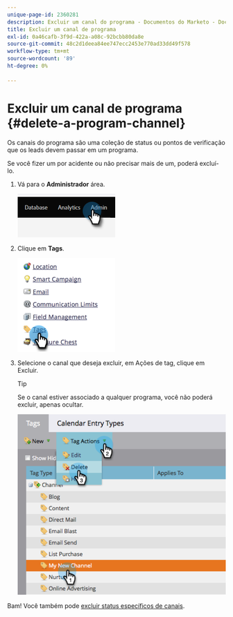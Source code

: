 ```yaml
---
unique-page-id: 2360281
description: Excluir um canal do programa - Documentos do Marketo - Documentação do produto
title: Excluir um canal de programa
exl-id: 0a46cafb-3f9d-422a-a08c-92bcbb80da8e
source-git-commit: 48c2d1deea84ee747ecc2453e770ad33dd49f578
workflow-type: tm+mt
source-wordcount: '89'
ht-degree: 0%

---
```


# Excluir um canal de programa {#delete-a-program-channel}

Os canais do programa são uma coleção de status ou pontos de verificação que os leads devem passar em um programa.

Se você fizer um por acidente ou não precisar mais de um, poderá excluí-lo.

1. Vá para o **Administrador** área.

   ![](assets/delete-a-program-channel-1.png)

1. Clique em **Tags**.

   ![](assets/delete-a-program-channel-2.png)

1. Selecione o canal que deseja excluir, em Ações de tag, clique em Excluir.

   >[!TIP]
   >
   >Se o canal estiver associado a qualquer programa, você não poderá excluir, apenas ocultar.

   ![](assets/delete-a-program-channel-3.png)

Bam! Você também pode [excluir status específicos de canais](/help/marketo/product-docs/administration/tags/delete-a-program-status-from-a-program-channel.md).
